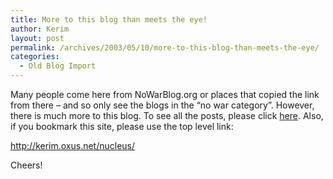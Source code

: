 ```yaml
---
title: More to this blog than meets the eye!
author: Kerim
layout: post
permalink: /archives/2003/05/10/more-to-this-blog-than-meets-the-eye/
categories:
  - Old Blog Import
---
```

Many people come here from NoWarBlog.org or places that copied the link from there &#8211; and so only see the blogs in the &#8220;no war category&#8221;. However, there is much more to this blog. To see all the posts, please click <a href="http://kerim.oxus.net/nucleus/" onclick="_gaq.push(['_trackEvent', 'outbound-article', 'http://kerim.oxus.net/nucleus/', 'here']);" >here</a>. Also, if you bookmark this site, please use the top level link:

<a href="http://kerim.oxus.net/nucleus/" onclick="_gaq.push(['_trackEvent', 'outbound-article', 'http://kerim.oxus.net/nucleus/', 'http://kerim.oxus.net/nucleus/']);" >http://kerim.oxus.net/nucleus/</a>

Cheers!

